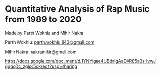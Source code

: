 # Quantitative Analysis of Rap Music from 1989 to 2020

Made by Parth Wokhlu and Mihir Nakra 

Parth Wokhlu: parth.wokhlu.843@gmail.com

Mihir Nakra: nakramihir@gmail.com


https://docs.google.com/document/d/1YNYigne4UBdnlgAaDXR85a3sHvwJgqqqDc_zgjsc5ck/edit?usp=sharing







